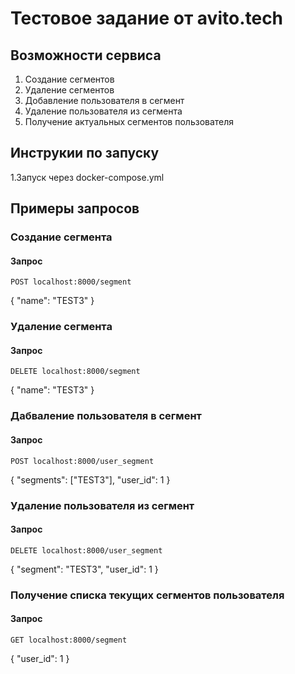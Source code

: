 # Тестовое задание от avito.tech #

## Возможности сервиса ##
1. Создание сегментов 
2. Удаление сегментов
3. Добавление пользователя в сегмент
4. Удаление пользователя из сегмента
5. Получение актуальных сегментов пользователя

## Инструкии по запуску ##

1.Запуск через docker-compose.yml

## Примеры запросов ##

### Создание сегмента ###
#### Запрос ####

`POST localhost:8000/segment`

{
    "name": "TEST3"
} 

### Удаление сегмента ###
#### Запрос ####

`DELETE localhost:8000/segment`

{
    "name": "TEST3"
} 

### Дабваление пользователя в сегмент ###
#### Запрос ####

`POST localhost:8000/user_segment`

{
    "segments": ["TEST3"],
    "user_id": 1
} 

### Удаление пользователя из сегмент ###
#### Запрос ####

`DELETE localhost:8000/user_segment`

{
    "segment": "TEST3",
    "user_id": 1
} 

### Получение списка текущих сегментов пользователя ###
#### Запрос ####

`GET localhost:8000/segment`

{
    "user_id": 1
} 